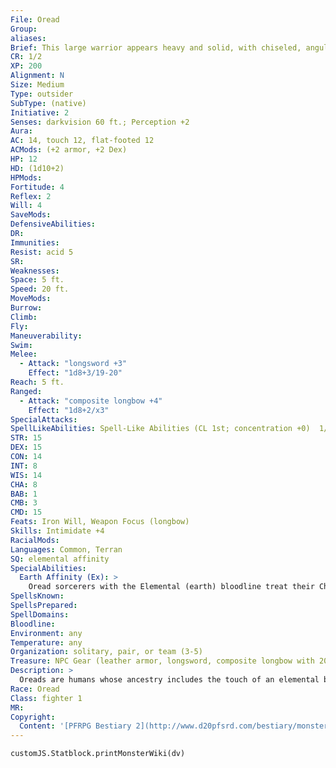 ```yaml
---
File: Oread
Group: 
aliases: 
Brief: This large warrior appears heavy and solid, with chiseled, angular features that make her look almost like a statue brought to life.
CR: 1/2
XP: 200
Alignment: N
Size: Medium
Type: outsider
SubType: (native)
Initiative: 2
Senses: darkvision 60 ft.; Perception +2
Aura: 
AC: 14, touch 12, flat-footed 12
ACMods: (+2 armor, +2 Dex)
HP: 12
HD: (1d10+2)
HPMods: 
Fortitude: 4
Reflex: 2
Will: 4
SaveMods: 
DefensiveAbilities: 
DR: 
Immunities: 
Resist: acid 5
SR: 
Weaknesses: 
Space: 5 ft.
Speed: 20 ft.
MoveMods: 
Burrow: 
Climb: 
Fly: 
Maneuverability: 
Swim: 
Melee: 
  - Attack: "longsword +3"
    Effect: "1d8+3/19-20"
Reach: 5 ft.
Ranged: 
  - Attack: "composite longbow +4"
    Effect: "1d8+2/x3"
SpecialAttacks: 
SpellLikeAbilities: Spell-Like Abilities (CL 1st; concentration +0)  1/day-magic stone
STR: 15
DEX: 15
CON: 14
INT: 8
WIS: 14
CHA: 8
BAB: 1
CMB: 3
CMD: 15
Feats: Iron Will, Weapon Focus (longbow)
Skills: Intimidate +4
RacialMods: 
Languages: Common, Terran
SQ: elemental affinity
SpecialAbilities:
  Earth Affinity (Ex): >
    Oread sorcerers with the Elemental (earth) bloodline treat their Charisma score as 2 points higher for all sorcerer spells and class abilities. Oread clerics with the Earth domain cast their domain powers and spells at +1 caster level.
SpellsKnown: 
SpellsPrepared: 
SpellDomains: 
Bloodline: 
Environment: any
Temperature: any
Organization: solitary, pair, or team (3-5)
Treasure: NPC Gear (leather armor, longsword, composite longbow with 20 arrows, other treasure)
Description: >
  Oreads are humans whose ancestry includes the touch of an elemental being of earth somewhere along its line, often that of a shaitan genie. Oreads are strong and solidly built, and prefer wearing earth tones that match the coloration of their flesh and hair-shades of gray, brown, black, or white. In rare cases, oreads' stone-like traits are so strong as to leave no question as to their nature, with growths like rocky outcroppings protruding from their skin or hair like crystalline spikes.  Oreads tend to be stoic and contemplative, slow to anger but terrible when roused. Outside of combat, they tend to be quiet, dependable, and protective of their friends.  OREAD CHARACTERS  Oreads are defined by class levels-they do not possess racial Hit Dice. Oreads have the following racial traits.  +2 Strength, +2 Wisdom, -2 Charisma: Oreads are strong, solid, stable, and stoic.  Darkvision: Oreads can see in the dark up to 60 feet.  Spell-Like Ability: Magic stone 1/day (caster level equals the oread's total Hit Dice).  Energy Resistance: Oreads have acid resistance 5.  Earth Affinity: See above.  Languages: Oreads begin play speaking Common and Terran. Oreads with high Intelligence scores can choose any of the following bonus languages: Aquan, Auran, Dwarven, Elven, Gnome, Half ling, Ignan, and Undercommon.
Race: Oread
Class: fighter 1
MR: 
Copyright:
  Content: '[PFRPG Bestiary 2](http://www.d20pfsrd.com/bestiary/monster-listings/outsiders/oread)'
---
```

```dataviewjs
customJS.Statblock.printMonsterWiki(dv)
```
